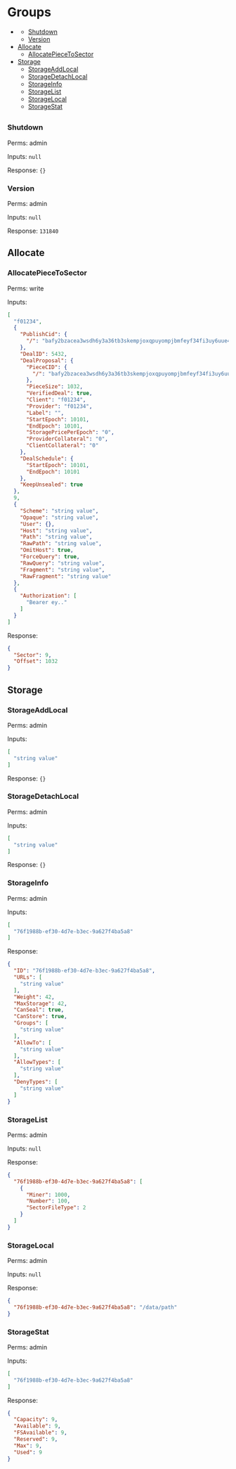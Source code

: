 # Groups
* [](#)
  * [Shutdown](#Shutdown)
  * [Version](#Version)
* [Allocate](#Allocate)
  * [AllocatePieceToSector](#AllocatePieceToSector)
* [Storage](#Storage)
  * [StorageAddLocal](#StorageAddLocal)
  * [StorageDetachLocal](#StorageDetachLocal)
  * [StorageInfo](#StorageInfo)
  * [StorageList](#StorageList)
  * [StorageLocal](#StorageLocal)
  * [StorageStat](#StorageStat)
## 


### Shutdown


Perms: admin

Inputs: `null`

Response: `{}`

### Version


Perms: admin

Inputs: `null`

Response: `131840`

## Allocate


### AllocatePieceToSector


Perms: write

Inputs:
```json
[
  "f01234",
  {
    "PublishCid": {
      "/": "bafy2bzacea3wsdh6y3a36tb3skempjoxqpuyompjbmfeyf34fi3uy6uue42v4"
    },
    "DealID": 5432,
    "DealProposal": {
      "PieceCID": {
        "/": "bafy2bzacea3wsdh6y3a36tb3skempjoxqpuyompjbmfeyf34fi3uy6uue42v4"
      },
      "PieceSize": 1032,
      "VerifiedDeal": true,
      "Client": "f01234",
      "Provider": "f01234",
      "Label": "",
      "StartEpoch": 10101,
      "EndEpoch": 10101,
      "StoragePricePerEpoch": "0",
      "ProviderCollateral": "0",
      "ClientCollateral": "0"
    },
    "DealSchedule": {
      "StartEpoch": 10101,
      "EndEpoch": 10101
    },
    "KeepUnsealed": true
  },
  9,
  {
    "Scheme": "string value",
    "Opaque": "string value",
    "User": {},
    "Host": "string value",
    "Path": "string value",
    "RawPath": "string value",
    "OmitHost": true,
    "ForceQuery": true,
    "RawQuery": "string value",
    "Fragment": "string value",
    "RawFragment": "string value"
  },
  {
    "Authorization": [
      "Bearer ey.."
    ]
  }
]
```

Response:
```json
{
  "Sector": 9,
  "Offset": 1032
}
```

## Storage


### StorageAddLocal


Perms: admin

Inputs:
```json
[
  "string value"
]
```

Response: `{}`

### StorageDetachLocal


Perms: admin

Inputs:
```json
[
  "string value"
]
```

Response: `{}`

### StorageInfo


Perms: admin

Inputs:
```json
[
  "76f1988b-ef30-4d7e-b3ec-9a627f4ba5a8"
]
```

Response:
```json
{
  "ID": "76f1988b-ef30-4d7e-b3ec-9a627f4ba5a8",
  "URLs": [
    "string value"
  ],
  "Weight": 42,
  "MaxStorage": 42,
  "CanSeal": true,
  "CanStore": true,
  "Groups": [
    "string value"
  ],
  "AllowTo": [
    "string value"
  ],
  "AllowTypes": [
    "string value"
  ],
  "DenyTypes": [
    "string value"
  ]
}
```

### StorageList


Perms: admin

Inputs: `null`

Response:
```json
{
  "76f1988b-ef30-4d7e-b3ec-9a627f4ba5a8": [
    {
      "Miner": 1000,
      "Number": 100,
      "SectorFileType": 2
    }
  ]
}
```

### StorageLocal


Perms: admin

Inputs: `null`

Response:
```json
{
  "76f1988b-ef30-4d7e-b3ec-9a627f4ba5a8": "/data/path"
}
```

### StorageStat


Perms: admin

Inputs:
```json
[
  "76f1988b-ef30-4d7e-b3ec-9a627f4ba5a8"
]
```

Response:
```json
{
  "Capacity": 9,
  "Available": 9,
  "FSAvailable": 9,
  "Reserved": 9,
  "Max": 9,
  "Used": 9
}
```


